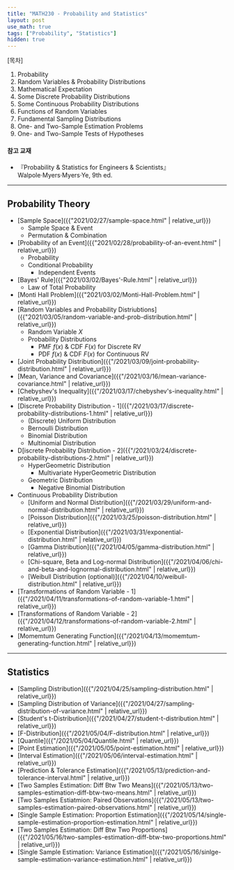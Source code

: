 ```yaml
---
title: "MATH230 - Probability and Statistics"
layout: post
use_math: true
tags: ["Probability", "Statistics"]
hidden: true
---
```



<div class="math-statement" markdown="1">

[목차]

1. Probability
2. Random Variables & Probability Distributions
3. Mathematical Expectation
4. Some Discrete Probability Distributions
5. Some Continuous Probability Distributions
6. Functions of Random Variables
7. Fundamental Sampling Distributions
8. One- and Two-Sample Estimation Problems
9. One- and Two-Sample Tests of Hypotheses

</div>

#### 참고 교재
- 『Probability & Statistics for Engineers & Scientists』 Walpole·Myers·Myers·Ye, 9th ed. 

<hr/>

## Probability Theory

- [Sample Space]({{"2021/02/27/sample-space.html" | relative_url}})
  - Sample Space & Event
  - Permutation & Combination
- [Probability of an Event]({{"2021/02/28/probability-of-an-event.html" | relative_url}})
  - Probability
  - Conditional Probability
    - Independent Events
- [Bayes' Rule]({{"2021/03/02/Bayes'-Rule.html" | relative_url}})
  - Law of Total Probability
- [Monti Hall Problem]({{"2021/03/02/Monti-Hall-Problem.html" | relative_url}})
- [Random Variables and Probability Distriubtions]({{"2021/03/05/random-variable-and-prob-distribution.html" | relative_url}})
  - Random Variable $X$
  - Probability Distributions
    - PMF $f(x)$ & CDF $F(x)$ for Discrete RV
    - PDF $f(x)$ & CDF $F(x)$ for Continuous RV
- [Joint Probability Distribution]({{"/2021/03/09/joint-probability-distribution.html" | relative_url}})
- [Mean, Variance and Covariance]({{"/2021/03/16/mean-variance-covariance.html" | relative_url}})
- [Chebyshev's Inequality]({{"/2021/03/17/chebyshev's-inequality.html" | relative_url}})
- [Discrete Probability Distribution - 1]({{"/2021/03/17/discrete-probability-distributions-1.html" | relative_url}})
  - (Discrete) Uniform Distribution
  - Bernoulli Distribution
  - Binomial Distribution
  - Multinomial Distribution
- D[iscrete Probability Distribution - 2]({{"/2021/03/24/discrete-probability-distributions-2.html" | relative_url}})
  - HyperGeometric Distribution
    - Multivariate HyperGeometric Distribution
  - Geometric Distribution
    - Negative Binomial Distribution
- Continuous Probability Distribution
  - [Uniform and Normal Distribution]({{"/2021/03/29/uniform-and-normal-distribution.html" | relative_url}})
  - [Poisson Distribution]({{"/2021/03/25/poisson-distribution.html" | relative_url}})
  - [Exponential Distribution]({{"/2021/03/31/exponential-distribution.html" | relative_url}})
  - [Gamma Distribution]({{"/2021/04/05/gamma-distribution.html" | relative_url}})
  - [Chi-square, Beta and Log-normal Distribution]({{"/2021/04/06/chi-and-beta-and-lognormal-distribution.html" | relative_url}})
  - [Weibull Distribution (optional)]({{"/2021/04/10/weibull-distribution.html" | relative_url}})
- [Transformations of Random Variable - 1]({{"/2021/04/11/transformations-of-random-variable-1.html" | relative_url}})
- [Transformations of Random Variable - 2]({{"/2021/04/12/transformations-of-random-variable-2.html" | relative_url}})
- [Momemtum Generating Function]({{"/2021/04/13/momemtum-generating-function.html" | relative_url}})

<hr/>

## Statistics

- [Sampling Distribution]({{"/2021/04/25/sampling-distribution.html" | relative_url}})
- [Sampling Distribution of Variance]({{"/2021/04/27/sampling-distribution-of-variance.html" | relative_url}})
- [Student's t-Distribution]({{"/2021/04/27/student-t-distribution.html" | relative_url}})
- [F-Distribution]({{"/2021/05/04/F-distribution.html" | relative_url}})
- [Quantile]({{"/2021/05/04/Quantile.html" | relative_url}})
- [Point Estimation]({{"/2021/05/05/point-estimation.html" | relative_url}})
- [Interval Estimation]({{"/2021/05/06/interval-estimation.html" | relative_url}})
- [Prediction & Tolerance Estimation]({{"/2021/05/13/prediction-and-tolerance-interval.html" | relative_url}})
- [Two Samples Estimation: Diff Btw Two Means]({{"/2021/05/13/two-samples-estimation-diff-btw-two-means.html" | relative_url}})
- [Two Samples Estiatmion: Paired Observations]({{"/2021/05/13/two-samples-estimation-paired-observations.html" | relative_url}})
- [Single Sample Estimation: Proportion Estimation]({{"/2021/05/14/single-sample-estimation-proportion-estimation.html" | relative_url}})
- [Two Samples Estimation: Diff Btw Two Proportions]({{"/2021/05/16/two-samples-estimation-diff-btw-two-proportions.html" | relative_url}})
- [Single Sample Estimation: Variance Estimation]({{"/2021/05/16/sinlge-sample-estimation-variance-estimation.html" | relative_url}})

